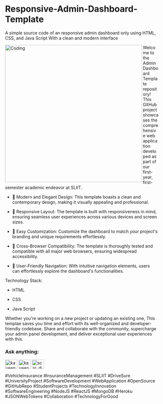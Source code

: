 

# Responsive-Admin-Dashboard-Template
A simple source code of an responsive admin dashboard only using HTML, CSS, and Java Script With a clean and modern interface

<img align="left" alt="Coding" width="450" src="https://i.ibb.co/NjMtq4B/Admin-dashboard.png">
<p>Welcome to the Admin Dashboard Template repository! This GitHub project showcases the comprehensive web application developed as part of our first-year, first-semester academic endeavor at SLIIT.</p>

- 🔰 Modern and Elegant Design: This template boasts a clean and contemporary design, making it visually appealing and professional.

- 🔰 Responsive Layout: The template is built with responsiveness in mind, ensuring seamless user experiences across various devices and screen sizes.
  
- 🔰 Easy Customization: Customize the dashboard to match your project's branding and unique requirements effortlessly.
  
- 🔰 Cross-Browser Compatibility: The template is thoroughly tested and compatible with all major web browsers, ensuring widespread accessibility.
  
- 🔰 User-Friendly Navigation: With intuitive navigation elements, users can effortlessly explore the dashboard's functionalities.

Technology Stack:
- HTML
  
- CSS
  
- Java Script

Whether you're working on a new project or updating an existing one, This templae saves you time and effort with its well-organized and developer-friendly codebase. Share and collaborate with the community, supercharge your admin panel development, and deliver exceptional user experiences with this.

<h3 align="left">Ask anything:</h3>
<p align="left">
<a href="https://linkedin.com/in/kaveendinethma" target="blank"><img align="center" src="https://raw.githubusercontent.com/rahuldkjain/github-profile-readme-generator/master/src/images/icons/Social/linked-in-alt.svg" alt="kaveendinethma" height="30" width="40" /></a>
<a href="https://fb.com/kaveen dinethma" target="blank"><img align="center" src="https://raw.githubusercontent.com/rahuldkjain/github-profile-readme-generator/master/src/images/icons/Social/facebook.svg" alt="kaveen dinethma" height="30" width="40" /></a>
<a href="https://instagram.com/scar_dineth" target="blank"><img align="center" src="https://raw.githubusercontent.com/rahuldkjain/github-profile-readme-generator/master/src/images/icons/Social/instagram.svg" alt="scar_dineth" height="30" width="40" /></a>
</p>

#VehicleInsurance #InsuranceManagement #SLIIT #DriveSure #UniversityProject #SoftwareDevelopment #WebApplication #OpenSource #GitHubRepo #StudentProjects #TechnologyInnovation #SoftwareEngineering #NodeJS #ReactJS #MongoDB #Heroku #JSONWebTokens #Collaboration #TechnologyForGood
